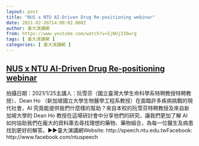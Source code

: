 ```yaml
---
layout: post
title: "NUS x NTU AI-Driven Drug Re-positioning webinar"
date: 2021-02-26T14:00:02.000Z
author: 臺大演講網
from: https://www.youtube.com/watch?v=5jNUj338wrg
tags: [ 臺大演講網 ]
categories: [ 臺大演講網 ]
---
```

<!--1614348002000-->
[NUS x NTU AI-Driven Drug Re-positioning webinar](https://www.youtube.com/watch?v=5jNUj338wrg)
------

<div>
拍攝日期：2021/1/25主講人：阮雪芬（國立臺灣大學生命科學系特聘教授特聘教授）、Dean Ho （新加坡國立大學生物醫學工程系教授）在面臨許多疾病挑戰的現代社會，AI 究竟能提供我們什麼樣的幫助？來自本校的阮雪芬特聘教授及來自新加坡大學的 Dean Ho 教授在這場研討會中分享他們的研究，讓我們更加了解 AI 如何協助我們在龐大的資料庫去尋找理想的藥物、藥物組合，為每一位醫生及病患找到更好的解答。►►臺大演講網Website: http://speech.ntu.edu.twFacebook: http://www.facebook.com/ntuspeech
</div>
